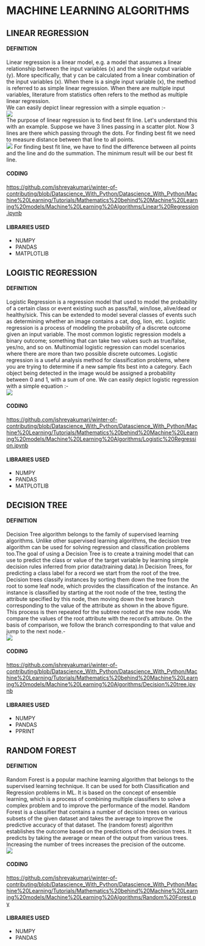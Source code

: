 # MACHINE LEARNING ALGORITHMS
## LINEAR REGRESSION
#### DEFINITION
Linear regression is a linear model, e.g. a model that assumes a linear relationship between the input variables (x) and the single output variable (y). More specifically, that y can be calculated from a linear combination of the input variables (x). When there is a single input variable (x), the method is referred to as simple linear regression. When there are multiple input variables, literature from statistics often refers to the method as multiple linear regression.<br/> We can easily depict linear regression with a simple equation :-<br/>
<img src="https://github.com/ishreyakumari/winter-of-contributing/blob/Datascience_With_Python/Datascience_With_Python/Machine%20Learning/Tutorials/Mathematics%20behind%20Machine%20Learning%20models/Images/equation.jpg"/></br>
The purpose of linear regression is to find best fit line. Let's understand this with an example. Suppose we have 3 lines passing in a scatter plot. Now 3 lines are there which passing through the dots. For finding best fit we need to measure distance between that line to all points.<br/>
<img src="https://github.com/ishreyakumari/winter-of-contributing/blob/Datascience_With_Python/Datascience_With_Python/Machine%20Learning/Tutorials/Mathematics%20behind%20Machine%20Learning%20models/Images/best%20fit%20line.png"/>
For finding best fit line, we have to find the difference between all points and the line and do the summation. The minimum result will be our best fit line.<br/>

#### CODING
https://github.com/ishreyakumari/winter-of-contributing/blob/Datascience_With_Python/Datascience_With_Python/Machine%20Learning/Tutorials/Mathematics%20behind%20Machine%20Learning%20models/Machine%20Learning%20Algorithms/Linear%20Regression.ipynb

#### LIBRARIES USED
- NUMPY
- PANDAS
- MATPLOTLIB

## LOGISTIC REGRESSION
#### DEFINITION
Logistic Regression is a regression model that used to model the probability of a certain class or event existing such as pass/fail, win/lose, alive/dead or healthy/sick. This can be extended to model several classes of events such as determining whether an image contains a cat, dog, lion, etc. Logistic regression is a process of modeling the probability of a discrete outcome given an input variable. The most common logistic regression models a binary outcome; something that can take two values such as true/false, yes/no, and so on. Multinomial logistic regression can model scenarios where there are more than two possible discrete outcomes. Logistic regression is a useful analysis method for classification problems, where you are trying to determine if a new sample fits best into a category. Each object being detected in the image would be assigned a probability between 0 and 1, with a sum of one. We can easily depict logistic regression with a simple equation :-<br/>
<img src="https://github.com/ishreyakumari/winter-of-contributing/blob/Datascience_With_Python/Datascience_With_Python/Machine%20Learning/Tutorials/Mathematics%20behind%20Machine%20Learning%20models/Images/sigmoid.png"/></br>

#### CODING
https://github.com/ishreyakumari/winter-of-contributing/blob/Datascience_With_Python/Datascience_With_Python/Machine%20Learning/Tutorials/Mathematics%20behind%20Machine%20Learning%20models/Machine%20Learning%20Algorithms/Logistic%20Regression.ipynb

#### LIBRARIES USED
- NUMPY
- PANDAS
- MATPLOTLIB

## DECISION TREE
#### DEFINITION
Decision Tree algorithm belongs to the family of supervised learning algorithms. Unlike other supervised learning algorithms, the decision tree algorithm can be used for solving regression and classification problems too.The goal of using a Decision Tree is to create a training model that can use to predict the class or value of the target variable by learning simple decision rules inferred from prior data(training data).In Decision Trees, for predicting a class label for a record we start from the root of the tree. Decision trees classify instances by sorting them down the tree from the root to some leaf node, which provides the classification of the instance. An instance is classified by starting at the root node of the tree, testing the attribute specified by this node, then moving down the tree branch corresponding to the value of the attribute as shown in the above figure. This process is then repeated for the subtree rooted at the new node. We compare the values of the root attribute with the record’s attribute. On the basis of comparison, we follow the branch corresponding to that value and jump to the next node.-<br/>
<img src="https://github.com/ishreyakumari/winter-of-contributing/blob/Datascience_With_Python/Datascience_With_Python/Machine%20Learning/Tutorials/Mathematics%20behind%20Machine%20Learning%20models/Images/Decision_Tree-2.png"/></br>

#### CODING
https://github.com/ishreyakumari/winter-of-contributing/blob/Datascience_With_Python/Datascience_With_Python/Machine%20Learning/Tutorials/Mathematics%20behind%20Machine%20Learning%20models/Machine%20Learning%20Algorithms/Decision%20tree.ipynb

#### LIBRARIES USED
- NUMPY
- PANDAS
- PPRINT


## RANDOM FOREST

#### DEFINITION
Random Forest is a popular machine learning algorithm that belongs to the supervised learning technique. It can be used for both Classification and Regression problems in ML. It is based on the concept of ensemble learning, which is a process of combining multiple classifiers to solve a complex problem and to improve the performance of the model. Random Forest is a classifier that contains a number of decision trees on various subsets of the given dataset and takes the average to improve the predictive accuracy of that dataset. The (random forest) algorithm establishes the outcome based on the predictions of the decision trees. It predicts by taking the average or mean of the output from various trees. Increasing the number of trees increases the precision of the outcome.<br/>
<img src="https://github.com/ishreyakumari/winter-of-contributing/blob/Datascience_With_Python/Datascience_With_Python/Machine%20Learning/Tutorials/Mathematics%20behind%20Machine%20Learning%20models/Images/random.png"/></br>

#### CODING
https://github.com/ishreyakumari/winter-of-contributing/blob/Datascience_With_Python/Datascience_With_Python/Machine%20Learning/Tutorials/Mathematics%20behind%20Machine%20Learning%20models/Machine%20Learning%20Algorithms/Random%20Forest.py

#### LIBRARIES USED
- NUMPY
- PANDAS
